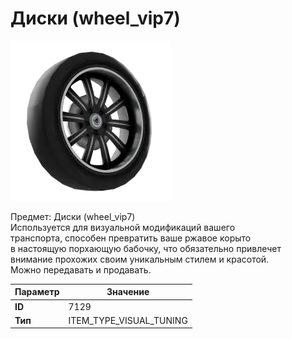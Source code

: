 # Диски (wheel_vip7)

![Item Image](../img/7129.webp?raw=true)

Предмет: Диски (wheel_vip7)<br>Используется для визуальной модификаций вашего<br>транспорта, способен превратить ваше ржавое корыто<br>в настоящую порхающую бабочку, что обязательно привлечет<br>внимание прохожих своим уникальным стилем и красотой.<br>Можно передавать и продавать.


| Параметр | Значение |
|----------|----------|
| **ID** | 7129 |
| **Тип** | ITEM_TYPE_VISUAL_TUNING |

